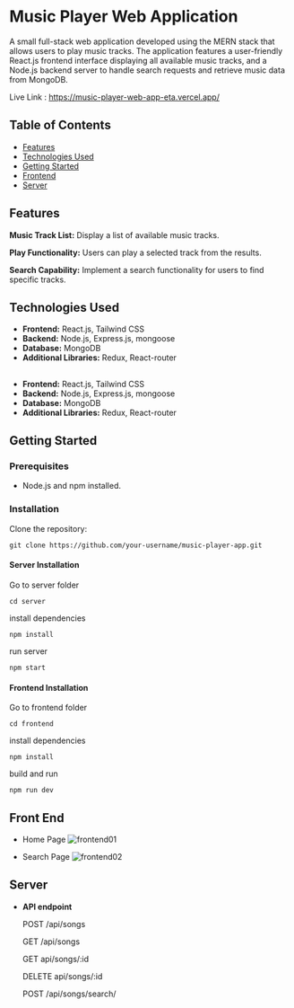 # Music Player Web Application

A small full-stack web application developed using the MERN stack that allows users to play music tracks. The application features a user-friendly React.js frontend interface displaying all available music tracks, and a Node.js backend server to handle search requests and retrieve music data from MongoDB.

Live Link : https://music-player-web-app-eta.vercel.app/

## Table of Contents
- [Features](#features)
- [Technologies Used](#technologies-used)
- [Getting Started](#getting-started)
- [Frontend](#frontend)
- [Server](#server)


## Features

**Music Track List:** Display a list of available music tracks.

**Play Functionality:** Users can play a selected track from the results.

**Search Capability:** Implement a search functionality for users to find specific tracks.

## Technologies Used

- **Frontend:** React.js, Tailwind CSS
- **Backend:** Node.js, Express.js, mongoose
- **Database:** MongoDB
- **Additional Libraries:** Redux, React-router

## 
- **Frontend:** React.js, Tailwind CSS
- **Backend:** Node.js, Express.js, mongoose
- **Database:** MongoDB
- **Additional Libraries:** Redux, React-router


## Getting Started

### Prerequisites

- Node.js and npm installed.

### Installation

Clone the repository:

   ```
   git clone https://github.com/your-username/music-player-app.git
   ```
#### Server Installation

Go to server folder
   ```
   cd server
   ```

install dependencies
```
npm install
```

run server
```
npm start
```

#### Frontend Installation

Go to frontend folder
   ```
   cd frontend
   ```

install dependencies
```
npm install
```

build and run
```
npm run dev
```

## Front End

- Home Page
![frontend01](https://github.com/tawsifmahmud05/MERN-Music-Player/assets/85132422/7c91e353-d729-473a-a5cc-2440ab4a7322)

- Search Page
![frontend02](https://github.com/tawsifmahmud05/MERN-Music-Player/assets/85132422/5ef92c2d-9c84-462d-a30b-e44ddefc8ed0)

## Server
- **API endpoint**
  
  POST /api/songs
  
  GET /api/songs
  
  GET api/songs/:id
  
  DELETE api/songs/:id
  
  POST /api/songs/search/

